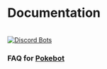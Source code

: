 # Documentation

<br>

<a href="https://discordbots.org/bot/330488924449275916">
  <img src="https://discordbots.org/api/widget/330488924449275916.svg" alt="Discord Bots" />
</a>


### **FAQ** for <a href="https://github.com/Wonder-Toast/Documentation/wiki/FAQ-%F0%9F%A7%99">Pokebot</a> 

